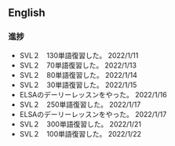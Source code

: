 ## English

### 進捗

- SVL２　130単語復習した。 2022/1/11
- SVL２　70単語復習した。 2022/1/13
- SVL２　80単語復習した。 2022/1/14
- SVL２　30単語復習した。 2022/1/15
- ELSAのデーリーレッスンをやった。 2022/1/16
- SVL２　250単語復習した。 2022/1/17
- ELSAのデーリーレッスンをやった。 2022/1/17
- SVL２　300単語復習した。 2022/1/21
- SVL２　100単語復習した。 2022/1/22



